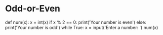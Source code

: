 # Odd-or-Even
def num(x):
    x = int(x)
    if x % 2 == 0:
        print('Your number is even')
    else:
        print('Your number is odd')
while True:
    x = input('Enter a number: ')
    num(x)
